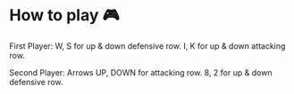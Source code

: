 # How to play 🎮

First Player:  W, S for up & down defensive row. I, K for up & down attacking row.


Second Player: Arrows UP, DOWN for attacking row. 8, 2 for up & down defensive row.
